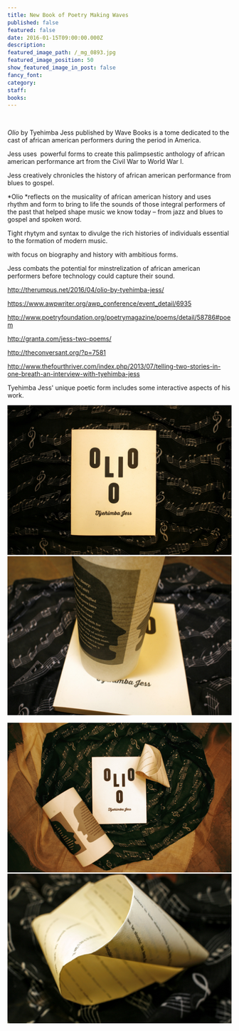 ```yaml
---
title: New Book of Poetry Making Waves
published: false
featured: false
date: 2016-01-15T09:00:00.000Z
description:
featured_image_path: /_mg_0893.jpg
featured_image_position: 50
show_featured_image_in_post: false
fancy_font:
category:
staff:
books:
---
```



&nbsp;

*Olio* by Tyehimba Jess published by Wave Books is a tome dedicated to the cast of african american performers during the period in America.

Jess uses &nbsp;powerful forms to create this palimpsestic anthology of african american performance art from the Civil War to World War I.

Jess creatively chronicles the history of african american performance from blues to gospel.

*Olio&nbsp;*reflects on the musicality of african american history and uses rhythm and form to bring to life the sounds of those integral performers of the past that helped shape music we know today – from jazz and blues to gospel and spoken word.

Tight rhytym and syntax to divulge the rich histories of individuals essential to the formation of modern music.

with focus on biography and history with ambitious forms. &nbsp;

Jess combats the potential for minstrelization of african american performers before technology could capture their sound. &nbsp;&nbsp;

http://therumpus.net/2016/04/olio-by-tyehimba-jess/

https://www.awpwriter.org/awp_conference/event_detail/6935

http://www.poetryfoundation.org/poetrymagazine/poems/detail/58786#poem

http://granta.com/jess-two-poems/

http://theconversant.org/?p=7581

http://www.thefourthriver.com/index.php/2013/07/telling-two-stories-in-one-breath-an-interview-with-tyehimba-jess

Tyehimba Jess' unique poetic form includes some interactive aspects of his work.&nbsp;

![](/uploads/versions/_mg_0806---x----4368-2912x---.jpg)![](/uploads/versions/_mg_0809---x----3768-2672x---.jpg)

![](/uploads/versions/_mg_0873---x----4368-2912x---.jpg)![](/uploads/versions/_mg_0896---x----3027-2018x---.jpg)